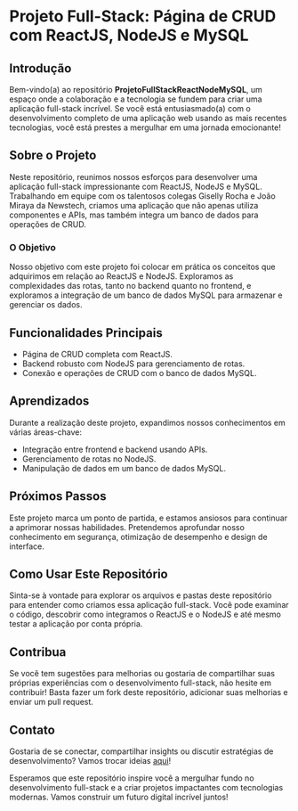 # Projeto Full-Stack: Página de CRUD com ReactJS, NodeJS e MySQL

## Introdução

Bem-vindo(a) ao repositório **ProjetoFullStackReactNodeMySQL**, um espaço onde a colaboração e a tecnologia se fundem para criar uma aplicação full-stack incrível. Se você está entusiasmado(a) com o desenvolvimento completo de uma aplicação web usando as mais recentes tecnologias, você está prestes a mergulhar em uma jornada emocionante!

## Sobre o Projeto

Neste repositório, reunimos nossos esforços para desenvolver uma aplicação full-stack impressionante com ReactJS, NodeJS e MySQL. Trabalhando em equipe com os talentosos colegas Giselly Rocha e João Miraya da Newstech, criamos uma aplicação que não apenas utiliza componentes e APIs, mas também integra um banco de dados para operações de CRUD.

### O Objetivo

Nosso objetivo com este projeto foi colocar em prática os conceitos que adquirimos em relação ao ReactJS e NodeJS. Exploramos as complexidades das rotas, tanto no backend quanto no frontend, e exploramos a integração de um banco de dados MySQL para armazenar e gerenciar os dados.

## Funcionalidades Principais

- Página de CRUD completa com ReactJS.
- Backend robusto com NodeJS para gerenciamento de rotas.
- Conexão e operações de CRUD com o banco de dados MySQL.

## Aprendizados

Durante a realização deste projeto, expandimos nossos conhecimentos em várias áreas-chave:

- Integração entre frontend e backend usando APIs.
- Gerenciamento de rotas no NodeJS.
- Manipulação de dados em um banco de dados MySQL.

## Próximos Passos

Este projeto marca um ponto de partida, e estamos ansiosos para continuar a aprimorar nossas habilidades. Pretendemos aprofundar nosso conhecimento em segurança, otimização de desempenho e design de interface.

## Como Usar Este Repositório

Sinta-se à vontade para explorar os arquivos e pastas deste repositório para entender como criamos essa aplicação full-stack. Você pode examinar o código, descobrir como integramos o ReactJS e o NodeJS e até mesmo testar a aplicação por conta própria.

## Contribua

Se você tem sugestões para melhorias ou gostaria de compartilhar suas próprias experiências com o desenvolvimento full-stack, não hesite em contribuir! Basta fazer um fork deste repositório, adicionar suas melhorias e enviar um pull request.

## Contato

Gostaria de se conectar, compartilhar insights ou discutir estratégias de desenvolvimento? Vamos trocar ideias [aqui](https://www.linkedin.com/in/robson-ferreira-508247134/)!

Esperamos que este repositório inspire você a mergulhar fundo no desenvolvimento full-stack e a criar projetos impactantes com tecnologias modernas. Vamos construir um futuro digital incrível juntos!
